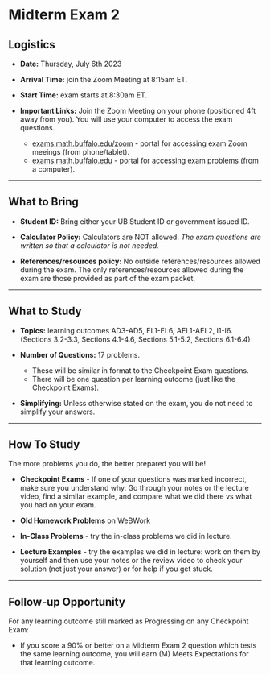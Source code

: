Midterm Exam 2
============================


## Logistics

- **Date:** Thursday, July 6th 2023
- **Arrival Time:** join the Zoom Meeting at 8:15am ET.
- **Start Time:** exam starts at 8:30am ET.

- **Important Links:** Join the Zoom Meeting on your phone (positioned 4ft away from you). You will use your computer to access the exam questions.
    - [exams.math.buffalo.edu/zoom](https://exams.math.buffalo.edu/zoom) - portal for accessing exam Zoom meeings (from phone/tablet).
    - [exams.math.buffalo.edu](https://exams.math.buffalo.edu) - portal for accessing exam problems (from a computer).

---

## What to Bring

- **Student ID:** Bring either your UB Student ID or government issued ID.

- **Calculator Policy:** Calculators are NOT allowed. _The exam questions are written so that a calculator is not needed._

- **References/resources policy:** No outside references/resources allowed during the exam.  The only references/resources allowed during the exam are those provided as part of the exam packet. 
    

---


## What to Study

- **Topics:** learning outcomes AD3-AD5, EL1-EL6, AEL1-AEL2, I1-I6. (Sections 3.2-3.3, Sections 4.1-4.6, Sections 5.1-5.2, Sections 6.1-6.4) 

- **Number of Questions:** 17 problems.
    - These will be similar in format to the Checkpoint Exam questions.
    - There will be one question per learning outcome (just like the Checkpoint Exams).

- **Simplifying:** Unless otherwise stated on the exam, you do not need to simplify your answers.

---

## How To Study

The more problems you do, the better prepared you will be!

- **Checkpoint Exams** - If one of your questions was marked incorrect, make sure you understand why. Go through your notes or the lecture video, find a similar example, and compare what we did there vs what you had on your exam.

- **Old Homework Problems** on WeBWork

- **In-Class Problems** - try the in-class problems we did in lecture. 

- **Lecture Examples** - try the examples we did in lecture: work on them by yourself and then use your notes or the review video to check your solution (not just your answer) or for help if you get stuck. 


---

## Follow-up Opportunity

For any learning outcome still marked as Progressing on any Checkpoint Exam:

- If you score a 90% or better on a Midterm Exam 2 question which tests the same learning outcome, you will earn (M) Meets Expectations for that learning outcome. 









